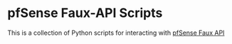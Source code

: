 # pfSense Faux-API Scripts

This is a collection of Python scripts for interacting with [pfSense Faux API](https://github.com/ndejong/pfsense_fauxapi)
